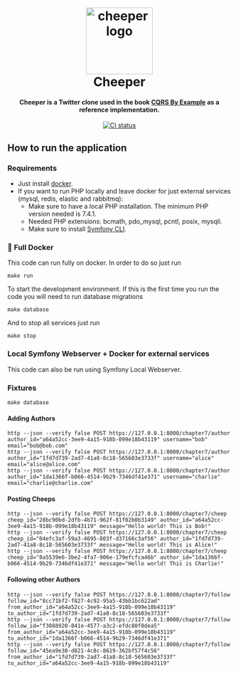 <h1 align="center">
    <a href="https://leanpub.com/cqrs-by-example">
        <img src="https://gitmood.app/assets/images/cheeper.svg" width="150" alt="cheeper logo">
    </a>
    <br>
    Cheeper
</h1>

<h4 align="center">Cheeper is a Twitter clone used in the book <a href="https://leanpub.com/cqrs-by-example/">CQRS By Example</a> as a reference implementation.</h4>

<p align="center">
    <a href="https://github.com/cqrs-by-example/cheeper/actions"><img src="https://github.com/cqrs-by-example/cheeper/workflows/CI/badge.svg?branch=master" alt="CI status" /></a>
</p>

## How to run the application

### Requirements

* Just install [docker](https://docs.docker.com/get-docker/).
* If you want to run PHP locally and leave docker for just external services (mysql, redis, elastic and rabbitmq): 
    * Make sure to have a local PHP installation. The minimum PHP version needed is 7.4.1.
    * Needed PHP extensions: bcmath, pdo_mysql, pcntl, posix, mysqli.
    * Make sure to install [Symfony CLI](https://symfony.com/download).

### 🐳 Full Docker

This code can run fully on docker. In order to do so just run

    make run

To start the development environment. If this is the first time you run the code you will need to run database migrations

    make database

And to stop all services just run

    make stop

### Local Symfony Webserver + Docker for external services

This code can also be run using Symfony Local Webserver.

### Fixtures 

    make database

#### Adding Authors

    http --json --verify false POST https://127.0.0.1:8000/chapter7/author author_id="a64a52cc-3ee9-4a15-918b-099e18b43119" username="bob" email="bob@bob.com"
    http --json --verify false POST https://127.0.0.1:8000/chapter7/author author_id="1fd7d739-2ad7-41a8-8c18-565603e3733f" username="alice" email="alice@alice.com"
    http --json --verify false POST https://127.0.0.1:8000/chapter7/author author_id="1da1366f-b066-4514-9b29-7346df41e371" username="charlie" email="charlie@charlie.com"

#### Posting Cheeps

    http --json --verify false POST https://127.0.0.1:8000/chapter7/cheep cheep_id="28bc90bd-2dfb-4b71-962f-81f02b0b3149" author_id="a64a52cc-3ee9-4a15-918b-099e18b43119" message="Hello world! This is Bob!"
    http --json --verify false POST https://127.0.0.1:8000/chapter7/cheep cheep_id="04efc3af-59a3-4695-803f-d37166c3af56" author_id="1fd7d739-2ad7-41a8-8c18-565603e3733f" message="Hello world! This is Alice!"
    http --json --verify false POST https://127.0.0.1:8000/chapter7/cheep cheep_id="8a5539e6-3be2-4fa7-906e-179efcfca46b" author_id="1da1366f-b066-4514-9b29-7346df41e371" message="Hello world! This is Charlie!"

#### Following other Authors

    http --json --verify false POST https://127.0.0.1:8000/chapter7/follow follow_id="8cc71bf2-f827-4c92-95a5-43bb1bc622ad" from_author_id="a64a52cc-3ee9-4a15-918b-099e18b43119" to_author_id="1fd7d739-2ad7-41a8-8c18-565603e3733f"
    http --json --verify false POST https://127.0.0.1:8000/chapter7/follow follow_id="f3088920-841e-4577-a3c2-efdc80f0dea5" from_author_id="a64a52cc-3ee9-4a15-918b-099e18b43119" to_author_id="1da1366f-b066-4514-9b29-7346df41e371"
    http --json --verify false POST https://127.0.0.1:8000/chapter7/follow follow_id="45ea9e38-d821-4c8c-8619-362bf57f4c56" from_author_id="1fd7d739-2ad7-41a8-8c18-565603e3733f" to_author_id="a64a52cc-3ee9-4a15-918b-099e18b43119"
